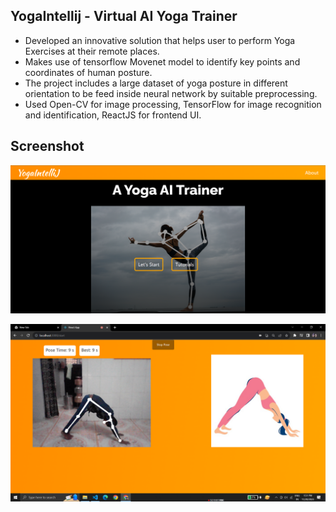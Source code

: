 ## YogaIntellij - Virtual AI Yoga Trainer

  - Developed an innovative solution that helps user to perform Yoga Exercises at their remote places.
  - Makes use of tensorflow Movenet model to identify key points and coordinates of human posture.
  - The project includes a large dataset of yoga posture in different orientation to be feed inside neural network by
  suitable preprocessing.
  - Used Open-CV for image processing, TensorFlow for image recognition and identification, ReactJS for frontend UI.

## Screenshot 

  ![S1](https://github.com/Ajay4486/Virtual-Yoga-Trainer/blob/main/images/s1.png)


  ![S3](https://github.com/Ajay4486/Virtual-Yoga-Trainer/blob/main/images/s3.png)
